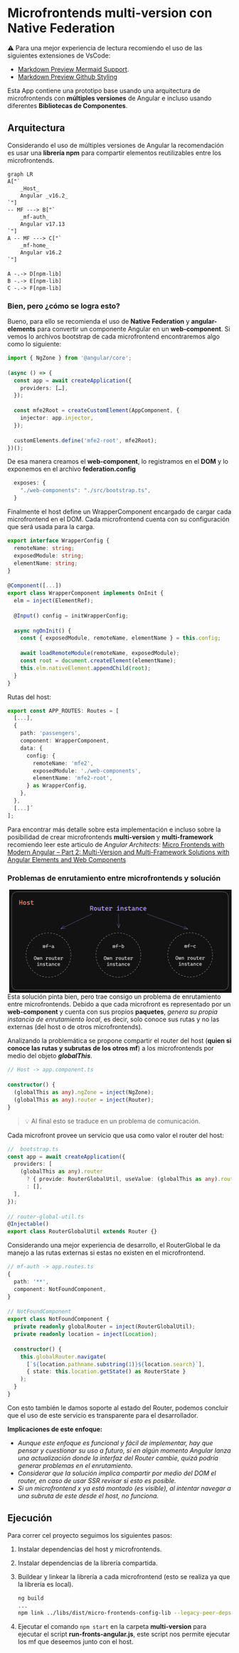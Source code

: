 # Microfrontends multi-version con Native Federation

⚠️ Para una mejor experiencia de lectura recomiendo el uso de las siguientes extensiones de VsCode:

- [Markdown Preview Mermaid Support](https://marketplace.visualstudio.com/items?itemName=bierner.markdown-mermaid).
- [Markdown Preview Github Styling](https://marketplace.visualstudio.com/items?itemName=bierner.markdown-preview-github-styles)

Esta App contiene una prototipo base usando una arquitectura de microfrontends con **múltiples
versiones** de Angular e incluso usando diferentes **Bibliotecas de Componentes**.

## Arquitectura

Considerando el uso de múltiples versiones de Angular la recomendación es usar una **librería npm** para
compartir elementos reutilizables entre los microfrontends.

```mermaid
graph LR
A["`
    _Host_
    Angular _v16.2_
`"]
-- MF ---> B["`
    _mf-auth_
    Angular v17.13
`"]
A -- MF ---> C["`
    _mf-home_
    Angular v16.2
`"]

A -.-> D[npm-lib]
B -.-> E[npm-lib]
C -.-> F[npm-lib]
```

### Bien, pero ¿cómo se logra esto?

Bueno, para ello se recomienda el uso de **Native Federation** y **angular-elements** para convertir un componente Angular en un **web-component**.
Si vemos lo archivos bootstrap de cada microfrontend encontraremos algo como lo siguiente:

```typescript
import { NgZone } from '@angular/core';

(async () => {
  const app = await createApplication({
    providers: […],
  });

  const mfe2Root = createCustomElement(AppComponent, {
    injector: app.injector,
  });

  customElements.define('mfe2-root', mfe2Root);
})();
```

De esa manera creamos el **web-component**, lo registramos en el **DOM** y lo exponemos en el archivo **federation.config**

```typescript
  exposes: {
    "./web-components": "./src/bootstrap.ts",
  }
```

Finalmente el host define un WrapperComponent encargado de cargar cada microfrontend en el DOM. Cada microfrontend cuenta
con su configuración que será usada para la carga.

```typescript
export interface WrapperConfig {
  remoteName: string;
  exposedModule: string;
  elementName: string;
}

@Component([...])
export class WrapperComponent implements OnInit {
  elm = inject(ElementRef);

  @Input() config = initWrapperConfig;

  async ngOnInit() {
    const { exposedModule, remoteName, elementName } = this.config;

    await loadRemoteModule(remoteName, exposedModule);
    const root = document.createElement(elementName);
    this.elm.nativeElement.appendChild(root);
  }
}
```

Rutas del host:

```typescript
export const APP_ROUTES: Routes = [
  [...],
  {
    path: 'passengers',
    component: WrapperComponent,
    data: {
      config: {
        remoteName: 'mfe2',
        exposedModule: './web-components',
        elementName: 'mfe2-root',
      } as WrapperConfig,
    },
  },
  [...]´
];
```

Para encontrar más detalle sobre esta implementación e incluso sobre la posibilidad de crear microfrontends
**multi-version** y **multi-framework** recomiendo leer este articulo de _Angular Architects_: [Micro Frontends with Modern Angular – Part 2: Multi-Version and Multi-Framework Solutions with Angular Elements and Web Components](https://www.angulararchitects.io/blog/micro-frontends-with-modern-angular-part-2-multi-version-and-multi-framework-solutions-with-angular-elements-and-web-components/)

### Problemas de enrutamiento entre microfrontends y solución

<img
    src="host/src/assets/router-instance-example.png"
    alt="mf instance example"
    style="width: 500px"
    align="right"
  />
Esta solución pinta bien, pero trae consigo un problema de enrutamiento entre microfrontends. Debido a que cada microfront es representado
por un **web-component** y cuenta con sus propios **paquetes**, _genera su propia instancia de enrutamiento local_, es decir, solo conoce sus rutas y no
las externas (del host o de otros microfrontends).

Analizando la problemática se propone compartir el router del host (**quien si conoce las rutas y subrutas de los otros mf**) a los microfrontends por medio del objeto _**globalThis**_.

```typescript
// Host -> app.component.ts

constructor() {
  (globalThis as any).ngZone = inject(NgZone);
  (globalThis as any).router = inject(Router);
}
```

> 💡 Al final esto se traduce en un problema de comunicación.

Cada microfront provee un servicio que usa como valor el router del host:

```typescript
//  bootstrap.ts
const app = await createApplication({
  providers: [
    (globalThis as any).router
      ? { provide: RouterGlobalUtil, useValue: (globalThis as any).router }
      : [],
  ],
});

// router-global-util.ts
@Injectable()
export class RouterGlobalUtil extends Router {}
```

Considerando una mejor experiencia de desarrollo, el RouterGlobal le da manejo a las rutas externas si estas no existen en el microfrontend.

```typescript
// mf-auth -> app.routes.ts
{
  path: '**',
  component: NotFoundComponent,
}

// NotFoundComponent
export class NotFoundComponent {
  private readonly globalRouter = inject(RouterGlobalUtil);
  private readonly location = inject(Location);

  constructor() {
    this.globalRouter.navigate(
      [`${location.pathname.substring(1)}${location.search}`],
      { state: this.location.getState() as RouterState }
    );
  }
}
```

Con esto también le damos soporte al estado del Router, podemos concluir que el uso de este servicio es transparente para el desarrollador.

**Implicaciones de este enfoque:**

- _Aunque este enfoque es funcional y fácil de implementar, hay que pensar y cuestionar su uso a futuro, si en algún momento Angular
  lanza una actualización donde la interfaz del Router cambie, quizá podría generar problemas en el enrutamiento_.
- _Considerar que la solución implica compartir por medio del DOM el router, en caso de usar SSR revisar si esto es posible._
- _Si un microfrontend x ya está montado (es visible), al intentar navegar a una subruta de este desde el host, no funciona._

## Ejecución

Para correr cel proyecto seguimos los siguientes pasos:

1. Instalar dependencias del host y microfrontends.
2. Instalar dependencias de la librería compartida.
3. Buildear y linkear la librería a cada microfrontend (esto se realiza ya que la librería es local).

   ```bash
   ng build
   ...
   npm link ../libs/dist/micro-frontends-config-lib --legacy-peer-deps
   ```

4. Ejecutar el comando `npm start` en la carpeta **multi-version** para ejecutar el script **run-fronts-angular.js**,
   este script nos permite ejecutar los mf que deseemos junto con el host.
